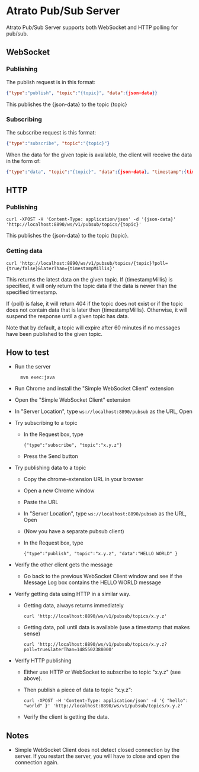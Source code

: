 # Atrato Pub/Sub Server

Atrato Pub/Sub Server supports both WebSocket and HTTP polling for pub/sub. 

## WebSocket

### Publishing

The publish request is in this format:
```json
{"type":"publish", "topic":"{topic}", "data":{json-data}}
```

This publishes the {json-data} to the topic {topic}

### Subscribing

The subscribe request is this format:
```json
{"type":"subscribe", "topic":"{topic}"}
```

When the data for the given topic is available, the client will receive the data in the form of:
```json
{"type":"data", "topic":"{topic}", "data":{json-data}, "timestamp":{timestamp}}
```

## HTTP

### Publishing
```
curl -XPOST -H 'Content-Type: application/json' -d '{json-data}' 'http://localhost:8890/ws/v1/pubsub/topics/{topic}'
```

This publishes the {json-data} to the topic {topic}.

### Getting data

```
curl 'http://localhost:8890/ws/v1/pubsub/topics/{topic}?poll={true/false}&laterThan={timestampMillis}'
```

This returns the latest data on the given topic. If {timestampMillis} is specified, it will only return the topic
data if the data is newer than the specified timestamp.

If {poll} is false, it will return 404 if the topic does not exist or if the topic does not contain data that is later
then {timestampMillis}. Otherwise, it will suspend the response until a given topic has data.

Note that by default, a topic will expire after 60 minutes if no messages have been published to the given topic.

## How to test

* Run the server

        mvn exec:java


* Run Chrome and install the "Simple WebSocket Client" extension

* Open the "Simple WebSocket Client" extension

* In "Server Location", type `ws://localhost:8890/pubsub` as the URL, Open

* Try subscribing to a topic

  * In the Request box, type
  
        {"type":"subscribe", "topic":"x.y.z"}

  * Press the Send button
  
* Try publishing data to a topic

  * Copy the chrome-extension URL in your browser
  * Open a new Chrome window
  * Paste the URL 
  * In "Server Location", type `ws://localhost:8890/pubsub` as the URL, Open
  * (Now you have a separate pubsub client)
  * In the Request box, type

        {"type":"publish", "topic":"x.y.z", "data":"HELLO WORLD" }

* Verify the other client gets the message

  * Go back to the previous WebSocket Client window and see if the Message Log box contains the HELLO WORLD message

* Verify getting data using HTTP in a similar way.

  * Getting data, always returns immediately

        curl 'http://localhost:8890/ws/v1/pubsub/topics/x.y.z'

  
  * Getting data, poll until data is available (use a timestamp that makes sense)

        curl 'http://localhost:8890/ws/v1/pubsub/topics/x.y.z?poll=true&laterThan=1485502388000'


* Verify HTTP publishing
 
  * Either use HTTP or WebSocket to subscribe to topic "x.y.z" (see above).
  * Then publish a piece of data to topic "x.y.z": 

        curl -XPOST -H 'Content-Type: application/json' -d '{ "hello": "world" }' 'http://localhost:8890/ws/v1/pubsub/topics/x.y.z'
  * Verify the client is getting the data.

## Notes

* Simple WebSocket Client does not detect closed connection by the server. If you restart the server, you will have to close and open the connection again.